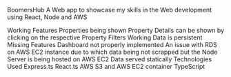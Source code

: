 BoomersHub
A Web app to showcase my skills in the Web development using React, Node and AWS

Working Features
Properties being shown
Property Details can be shown by clicking on the respective Property
Filters Working
Data is persistent
Missing Features
Dashboard not properly implemented
An issue with RDS on AWS EC2 instance due to which data being not scrapped but the Node Server is being hosted on AWS EC2
Data served statically
Technologies Used
Express.ts
React.ts
AWS S3 and AWS EC2 container
TypeScript

